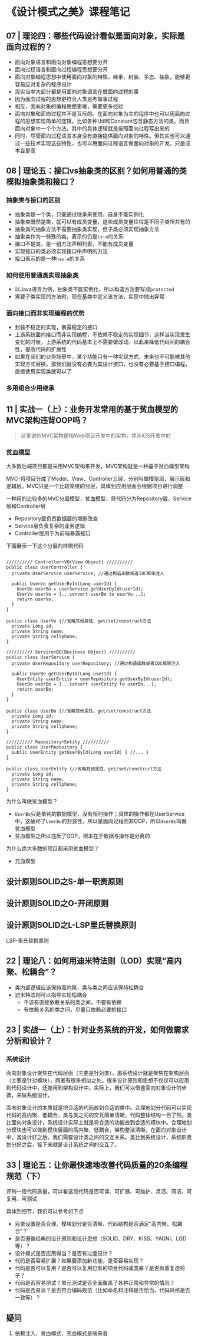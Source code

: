 # 《设计模式之美》课程笔记

## 07 | 理论四：哪些代码设计看似是面向对象，实际是面向过程的？

- 面向对象语言和面向对象编程思想要分开
- 面向过程语言和面向过程编程思想要分开
- 面向对象编程思想中使用面向对象的特性，继承、封装、多态、抽象，能够更容易应对复杂的程序设计
- 现实当中大部分都是用面向对象语言在做面向过程的事
- 因为面向过程的思想更符合人类思考做事过程
- 相反，面向对象的编程思想更难，需要更多经验
- 面向对象和面向过程并不是互斥的。在面向对象为主的程序中也可以用面向过程的思想实现简单的逻辑，比如各种Util和Constant包含静态方法的类。而且面向对象中一个个方法，其中的具体逻辑就是按照面向过程写出来的
- 同时，尽管面向过程语言本身没有直接提供面向对象的特性。但其实也可以通过一些技术实现这些特性，也可以用面向过程语言做面向对象的开发。只是成本会更高

## 08 | 理论五：接口vs抽象类的区别？如何用普通的类模拟抽象类和接口？

### 抽象类与接口的区别

- 抽象类是一个类，只能通过继承来使用，自身不能实例化
- 抽象类既然是类，就可以有成员变量，这些成员变量往往是不同子类所共有的
- 抽象类的抽象方法不需要抽象类实现，但子类必须实现抽象方法
- 抽象类作为一特殊的类，表示的仍是`is-a`的关系
- 接口不是类，是一组方法声明列表，不能有成员变量
- 实现接口的类必须实现接口中声明的方法
- 接口表示的是一种`has-a`的关系

### 如何使用普通类实现抽象类
- 以Java语言为例，抽象类不能实例化，所以构造方法要写成`protected`
- 需要子类实现的方法时，现在基类中定义该方法，实现中抛出异常

### 面向接口而非实现编程的优势
- 封装不稳定的实现，暴露稳定的接口
- 上游系统面向接口而非实现编程，不依赖不稳定的实现细节，这样当实现发生变化的时候，上游系统的代码基本上不需要做改动，以此来降低代码间的耦合性，提高代码的扩展性
- 如果在我们的业务场景中，某个功能只有一种实现方式，未来也不可能被其他实现方式替换，那我们就没有必要为其设计接口，也没有必要基于接口编程，直接使用实现类就可以了

### 多用组合少用继承
## 11 | 实战一（上）：业务开发常用的基于贫血模型的MVC架构违背OOP吗？
> 这里说的MVC架构是指Web项目开发中的架构，并非iOS开发中的

### 贫血模型
大多数后端项目都是采用MVC架构来开发，MVC架构就是一种基于贫血模型架构

MVC-将项目分成了Model、View、Controller三层，分别叫做模型层、展示层和逻辑层。MVC只是一个比较笼统的分层，具体到应用层面会根据项目进行调整

一种用的比较多的MVC分层模型，贫血模型，将代码分为Repository层、Service层和Controller层

- Repository层负责数据层的增删改查
- Service层负责复杂的业务逻辑
- Controller层用于为前端暴露接口

下面展示一下这个分层的样例代码

```

////////// Controller+VO(View Object) //////////
public class UserController {
  private UserService userService; //通过构造函数或者IOC框架注入
  
  public UserVo getUserById(Long userId) {
    UserBo userBo = userService.getUserById(userId);
    UserVo userVo = [...convert userBo to userVo...];
    return userVo;
  }
}

public class UserVo {//省略其他属性、get/set/construct方法
  private Long id;
  private String name;
  private String cellphone;
}

////////// Service+BO(Business Object) //////////
public class UserService {
  private UserRepository userRepository; //通过构造函数或者IOC框架注入
  
  public UserBo getUserById(Long userId) {
    UserEntity userEntity = userRepository.getUserById(userId);
    UserBo userBo = [...convert userEntity to userBo...];
    return userBo;
  }
}

public class UserBo {//省略其他属性、get/set/construct方法
  private Long id;
  private String name;
  private String cellphone;
}

////////// Repository+Entity //////////
public class UserRepository {
  public UserEntity getUserById(Long userId) { //... }
}

public class UserEntity {//省略其他属性、get/set/construct方法
  private Long id;
  private String name;
  private String cellphone;
}
```

为什么叫做贫血模型？

- `UserBo`只是单纯的数据模型，没有任何操作；具体的操作都在UserService中，这破坏了`UserBo`的封装性，所以是面向过程而非OOP，所以`UserBo`叫做贫血模型
- 贫血模型之所以违反了OOP，根本在于数据与操作是分离的

为什么绝大多数的项目都采用贫血模型？

- 充血模型


## 设计原则SOLID之S-单一职责原则

## 设计原则SOLID之O-开闭原则

## 设计原则SOLID之L-LSP里氏替换原则

LSP-里氏替换原则

## 22 | 理论八：如何用迪米特法则（LOD）实现“高内聚、松耦合”？

- 类内部逻辑应该保持高内聚，类与类之间应该保持松耦合
- 迪米特法则可以指导实现松耦合
	- 不该有直接依赖关系的类之间，不要有依赖
	- 有依赖关系的类之间，尽量只依赖必要的接口

## 23 | 实战一（上）：针对业务系统的开发，如何做需求分析和设计？

### 系统设计

面向对象设计聚焦在代码层面（主要是针对类），那系统设计就是聚焦在架构层面（主要是针对模块），两者有很多相似之处。很多设计原则和思想不仅仅可以应用到代码设计中，还能用到架构设计中。实际上，我们可以借鉴面向对象设计的步骤，来做系统设计。

面向对象设计的本质就是把合适的代码放到合适的类中。合理地划分代码可以实现代码的高内聚、低耦合，类与类之间的交互简单清晰，代码整体结构一目了然。类比面向对象设计，系统设计实际上就是将合适的功能放到合适的模块中。合理地划分模块也可以做到模块层面的高内聚、低耦合，架构整洁清晰。在面向对象设计中，类设计好之后，我们需要设计类之间的交互关系。类比到系统设计，系统职责划分好之后，接下来就是设计系统之间的交互了。

## 33 | 理论五：让你最快速地改善代码质量的20条编程规范（下）

评判一段代码质量，可以看这段代码是否可读、可扩展、可维护、灵活、简洁、可复用、可测试

具体到细节，我们可以参考如下点

- 目录设置是否合理、模块划分是否清晰、代码结构是否满足“高内聚、松耦合”？
- 是否遵循经典的设计原则和设计思想（SOLID、DRY、KISS、YAGNI、LOD 等）？
- 设计模式是否应用得当？是否有过度设计？
- 代码是否容易扩展？如果要添加新功能，是否容易实现？
- 代码是否可以复用？是否可以复用已有的项目代码或类库？是否有重复造轮子？
- 代码是否容易测试？单元测试是否全面覆盖了各种正常和异常的情况？
- 代码是否易读？是否符合编码规范（比如命名和注释是否恰当、代码风格是否一致等）？

## 疑问
1. 依赖注入、贫血模式、充血模式是啥来着
